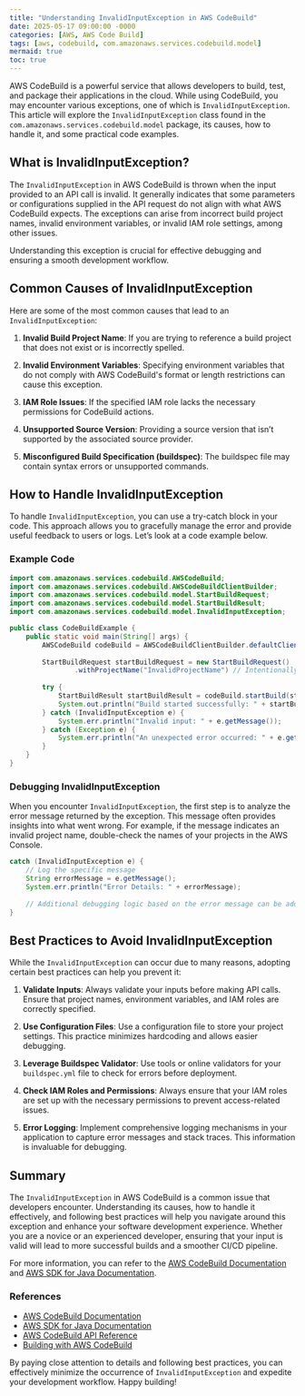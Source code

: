 ```yaml
---
title: "Understanding InvalidInputException in AWS CodeBuild"
date: 2025-05-17 09:00:00 -0000
categories: [AWS, AWS Code Build]
tags: [aws, codebuild, com.amazonaws.services.codebuild.model]
mermaid: true
toc: true
---
```



AWS CodeBuild is a powerful service that allows developers to build, test, and package their applications in the cloud. While using CodeBuild, you may encounter various exceptions, one of which is `InvalidInputException`. This article will explore the `InvalidInputException` class found in the `com.amazonaws.services.codebuild.model` package, its causes, how to handle it, and some practical code examples.

## What is InvalidInputException?

The `InvalidInputException` in AWS CodeBuild is thrown when the input provided to an API call is invalid. It generally indicates that some parameters or configurations supplied in the API request do not align with what AWS CodeBuild expects. The exceptions can arise from incorrect build project names, invalid environment variables, or invalid IAM role settings, among other issues.

Understanding this exception is crucial for effective debugging and ensuring a smooth development workflow. 

## Common Causes of InvalidInputException

Here are some of the most common causes that lead to an `InvalidInputException`:

1. **Invalid Build Project Name**: If you are trying to reference a build project that does not exist or is incorrectly spelled.

2. **Invalid Environment Variables**: Specifying environment variables that do not comply with AWS CodeBuild's format or length restrictions can cause this exception.

3. **IAM Role Issues**: If the specified IAM role lacks the necessary permissions for CodeBuild actions.

4. **Unsupported Source Version**: Providing a source version that isn’t supported by the associated source provider.

5. **Misconfigured Build Specification (buildspec)**: The buildspec file may contain syntax errors or unsupported commands.

## How to Handle InvalidInputException

To handle `InvalidInputException`, you can use a try-catch block in your code. This approach allows you to gracefully manage the error and provide useful feedback to users or logs. Let’s look at a code example below.

### Example Code

```java
import com.amazonaws.services.codebuild.AWSCodeBuild;
import com.amazonaws.services.codebuild.AWSCodeBuildClientBuilder;
import com.amazonaws.services.codebuild.model.StartBuildRequest;
import com.amazonaws.services.codebuild.model.StartBuildResult;
import com.amazonaws.services.codebuild.model.InvalidInputException;

public class CodeBuildExample {
    public static void main(String[] args) {
        AWSCodeBuild codeBuild = AWSCodeBuildClientBuilder.defaultClient();
        
        StartBuildRequest startBuildRequest = new StartBuildRequest()
                .withProjectName("InvalidProjectName") // Intentionally using an invalid project name
            
        try {
            StartBuildResult startBuildResult = codeBuild.startBuild(startBuildRequest);
            System.out.println("Build started successfully: " + startBuildResult.getBuild().getId());
        } catch (InvalidInputException e) {
            System.err.println("Invalid input: " + e.getMessage());
        } catch (Exception e) {
            System.err.println("An unexpected error occurred: " + e.getMessage());
        }
    }
}
```

### Debugging InvalidInputException

When you encounter `InvalidInputException`, the first step is to analyze the error message returned by the exception. This message often provides insights into what went wrong. For example, if the message indicates an invalid project name, double-check the names of your projects in the AWS Console.

```java
catch (InvalidInputException e) {
    // Log the specific message
    String errorMessage = e.getMessage();
    System.err.println("Error Details: " + errorMessage);
    
    // Additional debugging logic based on the error message can be added here
}
```

## Best Practices to Avoid InvalidInputException

While the `InvalidInputException` can occur due to many reasons, adopting certain best practices can help you prevent it:

1. **Validate Inputs**: Always validate your inputs before making API calls. Ensure that project names, environment variables, and IAM roles are correctly specified.

2. **Use Configuration Files**: Use a configuration file to store your project settings. This practice minimizes hardcoding and allows easier debugging.

3. **Leverage Buildspec Validator**: Use tools or online validators for your `buildspec.yml` file to check for errors before deployment.

4. **Check IAM Roles and Permissions**: Always ensure that your IAM roles are set up with the necessary permissions to prevent access-related issues.

5. **Error Logging**: Implement comprehensive logging mechanisms in your application to capture error messages and stack traces. This information is invaluable for debugging.

## Summary

The `InvalidInputException` in AWS CodeBuild is a common issue that developers encounter. Understanding its causes, how to handle it effectively, and following best practices will help you navigate around this exception and enhance your software development experience. Whether you are a novice or an experienced developer, ensuring that your input is valid will lead to more successful builds and a smoother CI/CD pipeline.

For more information, you can refer to the [AWS CodeBuild Documentation](https://docs.aws.amazon.com/codebuild/latest/userguide/welcome.html) and [AWS SDK for Java Documentation](https://docs.aws.amazon.com/sdk-for-java/latest/developer-guide/home.html).

### References

- [AWS CodeBuild Documentation](https://docs.aws.amazon.com/codebuild/latest/userguide/welcome.html)
- [AWS SDK for Java Documentation](https://docs.aws.amazon.com/sdk-for-java/latest/developer-guide/home.html)
- [AWS CodeBuild API Reference](https://docs.aws.amazon.com/codebuild/latest/api/API_Reference.html)
- [Building with AWS CodeBuild](https://aws.amazon.com/codebuild/)

By paying close attention to details and following best practices, you can effectively minimize the occurrence of `InvalidInputException` and expedite your development workflow. Happy building!